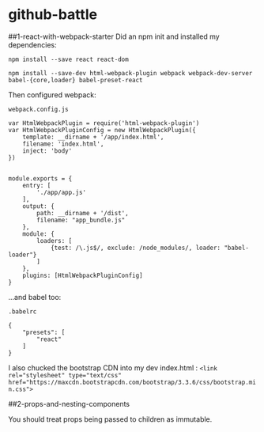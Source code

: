 # github-battle

##1-react-with-webpack-starter
Did an npm init and installed my dependencies:

```
npm install --save react react-dom

npm install --save-dev html-webpack-plugin webpack webpack-dev-server babel-{core,loader} babel-preset-react
```

Then configured webpack:

```
webpack.config.js

var HtmlWebpackPlugin = require('html-webpack-plugin')
var HtmlWebpackPluginConfig = new HtmlWebpackPlugin({
	template: __dirname + '/app/index.html',
	filename: 'index.html',
	inject: 'body'
})


module.exports = {
	entry: [
		'./app/app.js'
	],
	output: {
		path: __dirname + '/dist',
		filename: "app_bundle.js"
	},
	module: {
		loaders: [
			{test: /\.js$/, exclude: /node_modules/, loader: "babel-loader"}
		]
	},
	plugins: [HtmlWebpackPluginConfig]
}

```

...and babel too:

```
.babelrc

{
	"presets": [
		"react"
	]
}
```

I also chucked the bootstrap CDN into my dev index.html : ```<link rel="stylesheet" type="text/css" href="https://maxcdn.bootstrapcdn.com/bootstrap/3.3.6/css/bootstrap.min.css">```


##2-props-and-nesting-components

You should treat props being passed to children as immutable. 


